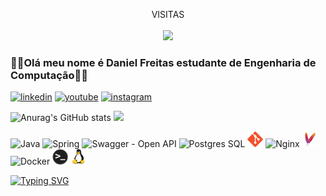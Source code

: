  <p align="center"> 
 VISITAS<br> <br>
  <img src="https://profile-counter.glitch.me/danielfreitassc/count.svg"/>
  </p>
  
### 👨‍💻Olá meu nome é Daniel Freitas estudante de Engenharia de Computação👨‍💻


[![linkedin](https://img.shields.io/badge/LinkedIn-0077B5?style=for-the-badge&logo=linkedin&logoColor=white)](https://www.linkedin.com/in/daniel-freitas-26a8a8267/)
[![youtube](https://img.shields.io/badge/YouTube-FF0000?style=for-the-badge&logo=youtube&logoColor=white)](https://www.youtube.com/channel/UCfBto-R6bb9n-Q_0-CUoz8g)
[![instagram](https://img.shields.io/badge/Instagram-E4405F?style=for-the-badge&logo=instagram&logoColor=white)](https://www.instagram.com/dancode.java/?igsh=MWY5Z201MW04aDV0Nw%3D%3D)

![Anurag's GitHub stats](https://github-readme-stats.vercel.app/api?username=DanielFreitassc&show_icons=true&theme=radical)
![](https://github-readme-stats.vercel.app/api/top-langs/?username=DanielFreitassc&theme=radical)

 <img height="25" src="https://www.vectorlogo.zone/logos/java/java-icon.svg" title="Java" alt="Java" /></code>
 <img width="25" height="25" src="https://www.vectorlogo.zone/logos/springio/springio-icon.svg" title="Spring" alt="Spring" /></code>
 <img width="25" height="25" src="https://www.vectorlogo.zone/logos/openapis/openapis-icon.svg" title="Swagger - Open API" alt="Swagger - Open API" /></code>
 <img width="25" height="25" src="https://www.vectorlogo.zone/logos/postgresql/postgresql-icon.svg" title="Postgres SQL" alt="Postgres SQL"/></code>
 <img height="25" src="https://raw.githubusercontent.com/devicons/devicon/master/icons/git/git-original.svg" title="GIT" alt="GIT">
 <img height="25" src="https://www.vectorlogo.zone/logos/nginx/nginx-icon.svg" title="Nginx" alt="Nginx">
 <img width="25" height="25" src="https://raw.githubusercontent.com/vscode-icons/vscode-icons/master/icons/file_type_maven.svg" title="Apache Maven" alt="Apache Maven" /></code>
 <img height="25" src="https://raw.githubusercontent.com/leandrocgsi/leandrocgsi/2331dded51784b78b8b66fd83037b2f2e28943e3/svg_logos/docker_logo.svg" title="Docker" alt="Docker" />
 <img height="25" src="https://raw.githubusercontent.com/github/explore/80688e429a7d4ef2fca1e82350fe8e3517d3494d/topics/terminal/terminal.png" title="Terminal" alt="Terminal">
 <img height="25" src="https://github.com/devicons/devicon/blob/master/icons/linux/linux-original.svg" title="Linux" alt="Linux"> 

 <a href="https://git.io/typing-svg"><img src="https://readme-typing-svg.demolab.com?font=Fira+Code&pause=1000&color=6DDCCF&background=FF52BC00&width=610&lines=Progamo,+bebo+café. Progamo,+bebo+café." alt="Typing SVG" /></a>




